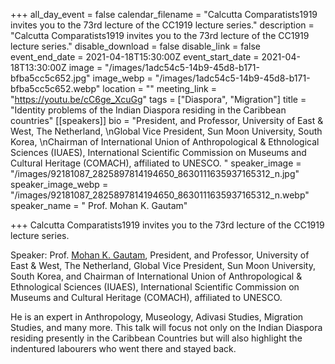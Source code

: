 +++
all_day_event = false
calendar_filename = "Calcutta Comparatists1919 invites you to the 73rd lecture of the CC1919 lecture series."
description = "Calcutta Comparatists1919 invites you to the 73rd lecture of the CC1919 lecture series."
disable_download = false
disable_link = false
event_end_date = 2021-04-18T15:30:00Z
event_start_date = 2021-04-18T13:30:00Z
image = "/images/1adc54c5-14b9-45d8-b171-bfba5cc5c652.jpg"
image_webp = "/images/1adc54c5-14b9-45d8-b171-bfba5cc5c652.webp"
location = ""
meeting_link = "https://youtu.be/cC6ge_XcuGg"
tags = ["Diaspora", "Migration"]
title = "Identity problems of the Indian Diaspora residing in the Caribbean countries"
[[speakers]]
bio = "President, and Professor, University of East & West, The Netherland, \nGlobal Vice President, Sun Moon University, South Korea, \nChairman of International Union of Anthropological & Ethnological Sciences (IUAES), International Scientific Commission on Museums and Cultural Heritage (COMACH), affiliated to UNESCO. "
speaker_image = "/images/92181087_2825897814194650_8630111635937165312_n.jpg"
speaker_image_webp = "/images/92181087_2825897814194650_8630111635937165312_n.webp"
speaker_name = " Prof. Mohan K. Gautam"

+++
Calcutta Comparatists1919 invites you to the 73rd lecture of the CC1919 lecture series.

Speaker: Prof. [Mohan K. Gautam](https://www.facebook.com/profile.php?id=100003233761757&__cft__\[0\]=AZVPHaR-uBcaJ047voR1fdDgloBirwqLaAj1a26FP56_Fb-n4mPrWtWfSIoKm41x1zUMr2pNvhJnczXDTlzgrcw8SRIzvqYBlvuT1-H_XrEtPRI2fYeMIxlQgl1_nO2jlkc&__tn__=-\]K-R), President, and Professor, University of East & West, The Netherland, Global Vice President, Sun Moon University, South Korea, and Chairman of International Union of Anthropological & Ethnological Sciences (IUAES), International Scientific Commission on Museums and Cultural Heritage (COMACH), affiliated to UNESCO.

He is an expert in Anthropology, Museology, Adivasi Studies, Migration Studies, and many more. This talk will focus not only on the Indian Diaspora residing presently in the Caribbean Countries but will also highlight the indentured labourers who went there and stayed back.